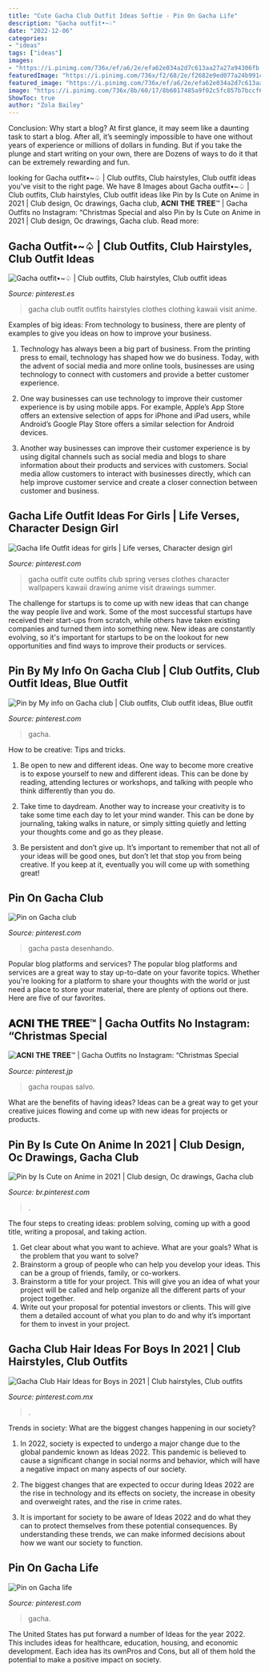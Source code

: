 ```yaml
---
title: "Cute Gacha Club Outfit Ideas Softie - Pin On Gacha Life"
description: "Gacha outfit•~♤"
date: "2022-12-06"
categories:
- "ideas"
tags: ["ideas"]
images:
- "https://i.pinimg.com/736x/ef/a6/2e/efa62e034a2d7c613aa27a27a94306fb.jpg"
featuredImage: "https://i.pinimg.com/736x/f2/68/2e/f2682e9ed077a24b991ce60d39ff9047.jpg"
featured_image: "https://i.pinimg.com/736x/ef/a6/2e/efa62e034a2d7c613aa27a27a94306fb.jpg"
image: "https://i.pinimg.com/736x/8b/60/17/8b6017485a9f02c5fc857b7bccf6ee4b.jpg"
ShowToc: true
author: "Zola Bailey"
---
```



Conclusion: Why start a blog?
At first glance, it may seem like a daunting task to start a blog. After all, it’s seemingly impossible to have one without years of experience or millions of dollars in funding. But if you take the plunge and start writing on your own, there are Dozens of ways to do it that can be extremely rewarding and fun.

	

		
looking for Gacha outfit•~♤ | Club outfits, Club hairstyles, Club outfit ideas you've visit to the right page. We have 8 Images about Gacha outfit•~♤ | Club outfits, Club hairstyles, Club outfit ideas like Pin by Is Cute on Anime in 2021 | Club design, Oc drawings, Gacha club, 𝐀𝐂𝐍𝐈 𝐓𝐇𝐄 𝐓𝐑𝐄𝐄™ | Gacha Outfits no Instagram: “Christmas Special and also Pin by Is Cute on Anime in 2021 | Club design, Oc drawings, Gacha club. Read more:
		
    
## Gacha Outfit•~♤ | Club Outfits, Club Hairstyles, Club Outfit Ideas

<img loading=lazy src="https://i.pinimg.com/736x/1e/fb/93/1efb932edfdd4551126362d88bb42491.jpg" onerror="this.onerror=null;this.src='https://tse1.mm.bing.net/th?id=OIP.93yxv6rBqcsQSfwx8McvWQHaHd&amp;pid=15.1';" alt="Gacha outfit•~♤ | Club outfits, Club hairstyles, Club outfit ideas">

_Source: pinterest.es_

>gacha club outfit outfits hairstyles clothes clothing kawaii visit anime. 

	

Examples of big ideas: From technology to business, there are plenty of examples to give you ideas on how to improve your business.
1. Technology has always been a big part of business. From the printing press to email, technology has shaped how we do business. Today, with the advent of social media and more online tools, businesses are using technology to connect with customers and provide a better customer experience.
2. One way businesses can use technology to improve their customer experience is by using mobile apps. For example, Apple’s App Store offers an extensive selection of apps for iPhone and iPad users, while Android’s Google Play Store offers a similar selection for Android devices.

3. Another way businesses can improve their customer experience is by using digital channels such as social media and blogs to share information about their products and services with customers. Social media allow customers to interact with businesses directly, which can help improve customer service and create a closer connection between customer and business.


    
## Gacha Life Outfit Ideas For Girls | Life Verses, Character Design Girl

<img loading=lazy src="https://i.pinimg.com/736x/ec/2f/ee/ec2fee3312855f95b346c4b6faa2da12.jpg" onerror="this.onerror=null;this.src='https://tse4.mm.bing.net/th?id=OIP.atCrcAn02qgIEpYaVXlTOAHaEK&amp;pid=15.1';" alt="Gacha life Outfit ideas for girls | Life verses, Character design girl">

_Source: pinterest.com_

>gacha outfit cute outfits club spring verses clothes character wallpapers kawaii drawing anime visit drawings summer. 

	

The challenge for startups is to come up with new ideas that can change the way people live and work. Some of the most successful startups have received their start-ups from scratch, while others have taken existing companies and turned them into something new. New ideas are constantly evolving, so it's important for startups to be on the lookout for new opportunities and find ways to improve their products or services.

    
## Pin By My Info On Gacha Club | Club Outfits, Club Outfit Ideas, Blue Outfit

<img loading=lazy src="https://i.pinimg.com/736x/49/45/bd/4945bdb638e256bb1b0ebe3e957179b7.jpg" onerror="this.onerror=null;this.src='https://tse1.mm.bing.net/th?id=OIP.frzei2DJyhhFOOZhPlQkKgHaP3&amp;pid=15.1';" alt="Pin by My info on Gacha club | Club outfits, Club outfit ideas, Blue outfit">

_Source: pinterest.com_

>gacha. 

	

How to be creative: Tips and tricks.
1. Be open to new and different ideas. One way to become more creative is to expose yourself to new and different ideas. This can be done by reading, attending lectures or workshops, and talking with people who think differently than you do.
2. Take time to daydream. Another way to increase your creativity is to take some time each day to let your mind wander. This can be done by journaling, taking walks in nature, or simply sitting quietly and letting your thoughts come and go as they please.

3. Be persistent and don’t give up. It’s important to remember that not all of your ideas will be good ones, but don’t let that stop you from being creative. If you keep at it, eventually you will come up with something great!

    
## Pin On Gacha Club

<img loading=lazy src="https://i.pinimg.com/736x/7d/27/55/7d275503854b4aeded8952d50e355ad6.jpg" onerror="this.onerror=null;this.src='https://tse4.mm.bing.net/th?id=OIP.HcF_QRSClCLenba7ja3biwHaHi&amp;pid=15.1';" alt="Pin on Gacha club">

_Source: pinterest.com_

>gacha pasta desenhando. 

	

Popular blog platforms and services?
The popular blog platforms and services are a great way to stay up-to-date on your favorite topics. Whether you're looking for a platform to share your thoughts with the world or just need a place to store your material, there are plenty of options out there. Here are five of our favorites.

    
## 𝐀𝐂𝐍𝐈 𝐓𝐇𝐄 𝐓𝐑𝐄𝐄™ | Gacha Outfits No Instagram: “Christmas Special

<img loading=lazy src="https://i.pinimg.com/736x/81/f5/a5/81f5a5eceb21e819b7b8a85d2a13ab1f.jpg" onerror="this.onerror=null;this.src='https://tse3.mm.bing.net/th?id=OIP.cMr2KFLjxv4E0WHUxpQ5tgHaHa&amp;pid=15.1';" alt="𝐀𝐂𝐍𝐈 𝐓𝐇𝐄 𝐓𝐑𝐄𝐄™ | Gacha Outfits no Instagram: “Christmas Special">

_Source: pinterest.jp_

>gacha roupas salvo. 

	

What are the benefits of having ideas?
Ideas can be a great way to get your creative juices flowing and come up with new ideas for projects or products.

    
## Pin By Is Cute On Anime In 2021 | Club Design, Oc Drawings, Gacha Club

<img loading=lazy src="https://i.pinimg.com/736x/f2/68/2e/f2682e9ed077a24b991ce60d39ff9047.jpg" onerror="this.onerror=null;this.src='https://tse2.mm.bing.net/th?id=OIP.pOGTuVisWORgfPQorrC_cAHaKp&amp;pid=15.1';" alt="Pin by Is Cute on Anime in 2021 | Club design, Oc drawings, Gacha club">

_Source: br.pinterest.com_

>. 

	

The four steps to creating ideas: problem solving, coming up with a good title, writing a proposal, and taking action.
1. Get clear about what you want to achieve. What are your goals? What is the problem that you want to solve? 
2. Brainstorm a group of people who can help you develop your ideas. This can be a group of friends, family, or co-workers. 
3. Brainstorm a title for your project. This will give you an idea of what your project will be called and help organize all the different parts of your project together. 
4. Write out your proposal for potential investors or clients. This will give them a detailed account of what you plan to do and why it’s important for them to invest in your project.

    
## Gacha Club Hair Ideas For Boys In 2021 | Club Hairstyles, Club Outfits

<img loading=lazy src="https://i.pinimg.com/736x/8b/60/17/8b6017485a9f02c5fc857b7bccf6ee4b.jpg" onerror="this.onerror=null;this.src='https://tse2.mm.bing.net/th?id=OIP.Ub506Faav2e-FcNpPL92KAHaLO&amp;pid=15.1';" alt="Gacha Club Hair Ideas for Boys in 2021 | Club hairstyles, Club outfits">

_Source: pinterest.com.mx_

>. 

	

Trends in society: What are the biggest changes happening in our society?
1. In 2022, society is expected to undergo a major change due to the global pandemic known as Ideas 2022. This pandemic is believed to cause a significant change in social norms and behavior, which will have a negative impact on many aspects of our society.
2. The biggest changes that are expected to occur during Ideas 2022 are the rise in technology and its effects on society, the increase in obesity and overweight rates, and the rise in crime rates.

3. It is important for society to be aware of Ideas 2022 and do what they can to protect themselves from these potential consequences. By understanding these trends, we can make informed decisions about how we want our society to function.

    
## Pin On Gacha Life

<img loading=lazy src="https://i.pinimg.com/736x/ef/a6/2e/efa62e034a2d7c613aa27a27a94306fb.jpg" onerror="this.onerror=null;this.src='https://tse2.mm.bing.net/th?id=OIP._DXmh6LP12jLtivEnuvCRQHaHa&amp;pid=15.1';" alt="Pin on Gacha life">

_Source: pinterest.com_

>gacha. 

	

The United States has put forward a number of Ideas for the year 2022. This includes ideas for healthcare, education, housing, and economic development. Each idea has its ownPros and Cons, but all of them hold the potential to make a positive impact on society.

